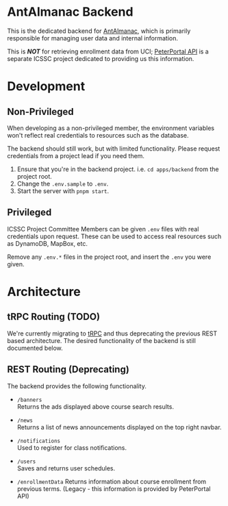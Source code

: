 # AntAlmanac Backend

This is the dedicated backend for [AntAlmanac](https://antalmanac.com),
which is primarily responsible for managing user data and internal information.

This is ___NOT___ for retrieving enrollment data from UCI; 
[PeterPortal API](https://api.peterportal.org) is a separate ICSSC project dedicated
to providing us this information.


# Development 

## Non-Privileged
When developing as a non-privileged member,
the environment variables won't reflect real credentials to resources such as the database.

The backend should still work, but with limited functionality.
Please request credentials from a project lead if you need them.

1. Ensure that you're in the backend project. i.e. `cd apps/backend` from the project root.
1. Change the `.env.sample` to `.env`.
2. Start the server with `pnpm start`.

## Privileged
ICSSC Project Committee Members can be given `.env` files with real credentials upon request.
These can be used to access real resources such as DynamoDB, MapBox, etc.

Remove any `.env.*` files in the project root, and insert the `.env` you were given.


# Architecture

## tRPC Routing (TODO)
We're currently migrating to [tRPC](https://trpc.io) and thus deprecating the
previous REST based architecture.
The desired functionality of the backend is still documented below.

## REST Routing (Deprecating)
The backend provides the following functionality.

- `/banners`  
Returns the ads displayed above course search results.

- `/news`  
Returns a list of news announcements displayed on the top right navbar.

- `/notifications`  
Used to register for class notifications.

- `/users`  
Saves and returns user schedules.

- `/enrollmentData` 
Returns information about course enrollment from previous terms.
(Legacy - this information is provided by PeterPortal API)
